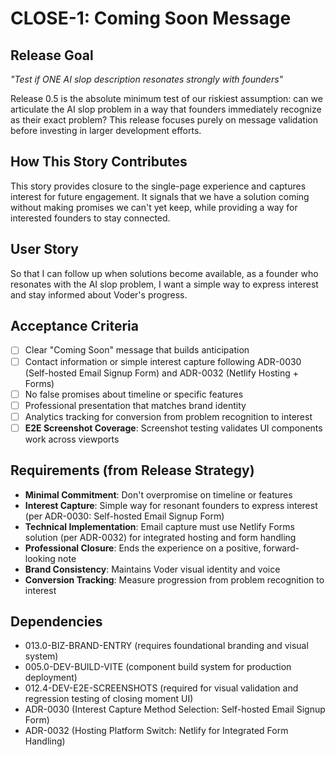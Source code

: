 # CLOSE-1: Coming Soon Message

## Release Goal

_"Test if ONE AI slop description resonates strongly with founders"_

Release 0.5 is the absolute minimum test of our riskiest assumption: can we articulate the AI slop problem in a way that founders immediately recognize as their exact problem? This release focuses purely on message validation before investing in larger development efforts.

## How This Story Contributes

This story provides closure to the single-page experience and captures interest for future engagement. It signals that we have a solution coming without making promises we can't yet keep, while providing a way for interested founders to stay connected.

## User Story

So that I can follow up when solutions become available, as a founder who resonates with the AI slop problem, I want a simple way to express interest and stay informed about Voder's progress.

## Acceptance Criteria

- [ ] Clear "Coming Soon" message that builds anticipation
- [ ] Contact information or simple interest capture following ADR-0030 (Self-hosted Email Signup Form) and ADR-0032 (Netlify Hosting + Forms)
- [ ] No false promises about timeline or specific features
- [ ] Professional presentation that matches brand identity
- [ ] Analytics tracking for conversion from problem recognition to interest
- [ ] **E2E Screenshot Coverage**: Screenshot testing validates UI components work across viewports

## Requirements (from Release Strategy)

- **Minimal Commitment**: Don't overpromise on timeline or features
- **Interest Capture**: Simple way for resonant founders to express interest (per ADR-0030: Self-hosted Email Signup Form)
- **Technical Implementation**: Email capture must use Netlify Forms solution (per ADR-0032) for integrated hosting and form handling
- **Professional Closure**: Ends the experience on a positive, forward-looking note
- **Brand Consistency**: Maintains Voder visual identity and voice
- **Conversion Tracking**: Measure progression from problem recognition to interest

## Dependencies

- 013.0-BIZ-BRAND-ENTRY (requires foundational branding and visual system)
- 005.0-DEV-BUILD-VITE (component build system for production deployment)
- 012.4-DEV-E2E-SCREENSHOTS (required for visual validation and regression testing of closing moment UI)
- ADR-0030 (Interest Capture Method Selection: Self-hosted Email Signup Form)
- ADR-0032 (Hosting Platform Switch: Netlify for Integrated Form Handling)
